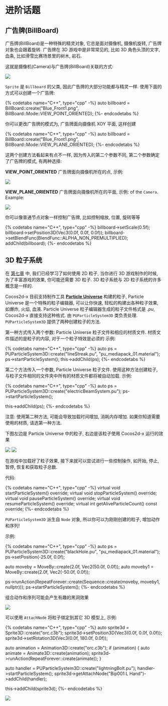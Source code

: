 # 进阶话题

## 广告牌(BillBoard)

广告牌(BillBoard)是一种特殊的精灵对象, 它总是面对摄像机, 摄像机旋转, 广告牌对象也会跟着旋转. 广告牌在 3D 游戏中是非常常见的, 比如 3D 角色头顶的文字, 血条, 比如滑雪比赛场景里的树木, 岩石.

这就是摄像机(Camera)与广告牌(BillBoard)关联的方式:

![](../../en/3d/3d-img/BillBoard.png)

`Sprite` 是 `Billboard` 的父类, 因此广告牌的大部分功能都与精灵一样. 使用下面的方式可以创建一个广告牌:

{% codetabs name="C++", type="cpp" -%}
auto billboard = BillBoard::create("Blue_Front1.png", BillBoard::Mode::VIEW_POINT_ORIENTED);
{%- endcodetabs %}

你可以更改广告牌的模式为, 广告牌面向摄像机 XOY 平面, 这样创建

{% codetabs name="C++", type="cpp" -%}
auto billboard = BillBoard::create("Blue_Front1.png", BillBoard::Mode::VIEW_PLANE_ORIENTED);
{%- endcodetabs %}

这两个创建方法看起来有点不一样, 因为传入的第二个参数不同, 第二个参数确定了广告牌的模式, 有两种选择:

__VIEW_POINT_ORIENTED__ 广告牌面向摄像机所在的点, 示例:

![](../../en/3d/3d-img/9_8_1.png)

 __VIEW_PLANE_ORIENTED__ 广告牌面向摄像机所在的平面, 示例:
 of the `Camera`. Example:

![](../../en/3d/3d-img/9_8_2.png)

你可以像普通节点对象一样控制广告牌, 比如控制缩放, 位置, 旋转等等

{% codetabs name="C++", type="cpp" -%}
billboard->setScale(0.5f);
billboard->setPosition3D(Vec3(0.0f, 0.0f, 0.0f));
billboard->setBlendFunc(BlendFunc::ALPHA_NON_PREMULTIPLIED);
addChild(billboard);
{%- endcodetabs %}

## 3D 粒子系统

在 [第七章](../other_node_types/index.md) 中, 我们已经学习了如何使用 2D 粒子, 当你进行 3D 游戏制作的时候, 为了丰富游戏的效果, 你可能还需要 3D 粒子. 3D 粒子系统与 2D 粒子系统的许多概念是一样的.

Cocos2d-x 目前支持制作工具 __[Particle Universe](http://www.fxpression.com)__ 构建的粒子, Particle Universe 是一个特殊的粒子编辑器, 可以让你快速, 轻松的构建出各种粒子效果, 如爆炸, 火焰, 血液. Particle Universe 粒子编辑器生成的粒子文件格式是 _.pu_, Cocos2d-x 直接支持这种格式. 由 `PUParticleSystem3D` 类负责处理. `PUParticleSystem3D` 提供了两种创建粒子的方法.

第一种方式传入两个参数: Particle Universe 粒子文件和相应的材质文件. 材质文件描述的是粒子的内容, 对于一个粒子特效是必须的 示例:

{% codetabs name="C++", type="cpp" -%}
auto ps = PUParticleSystem3D::create("lineStreak.pu", "pu_mediapack_01.material");
ps->startParticleSystem();
this->addChild(ps);
{%- endcodetabs %}

第二个方法传入一个参数, Particle Universe 粒子文件. 使用这种方法创建粒子, 与粒子文件相同的文件夹中所有的材质文件都将被自动加载. 示例:

{% codetabs name="C++", type="cpp" -%}
auto ps = PUParticleSystem3D::create("electricBeamSystem.pu");
ps->startParticleSystem();

this->addChild(ps);
{%- endcodetabs %}

注意: 使用第二种方法, 可能会导致加载时间增加, 消耗内存增加. 如果你知道需要使用的材质, 请选第一种方法.

下图左边是 Particle Universe 中的粒子, 右边是该粒子使用 Cocos2d-x 运行的效果

![](../../en/3d/3d-img/particle1.png) ![](../../en/3d/3d-img/particle2.png)

在游戏中加载好了粒子效果, 接下来就可以尝试进行一些控制操作, 如开始, 停止, 暂停, 恢复和获取粒子总数.

代码:

{% codetabs name="C++", type="cpp" -%}
virtual void startParticleSystem() override;
virtual void stopParticleSystem() override;
virtual void pauseParticleSystem() override;
virtual void resumeParticleSystem() override;
virtual int getAliveParticleCount() const override;
{%- endcodetabs %}

`PUParticleSystem3D` 派生自 `Node` 对象, 所以你可以为刚刚创建的粒子, 增加动作和序列!

示例:

{% codetabs name="C++", type="cpp" -%}
auto ps = PUParticleSystem3D::create("blackHole.pu", "pu_mediapack_01.material");
ps->setPosition(-25.0f, 0.0f);

auto moveby = MoveBy::create(2.0f, Vec2(50.0f, 0.0f));
auto moveby1 = MoveBy::create(2.0f, Vec2(-50.0f, 0.0f));

ps->runAction(RepeatForever::create(Sequence::create(moveby, moveby1, nullptr)));
ps->startParticleSystem();
{%- endcodetabs %}

组合动作和序列可能会产生有趣的黑洞效果

![](../../en/3d/3d-img/particle3.png)

可以使用 `AttachNode` 将粒子绑定到其它 3D 模型上, 示例:

{% codetabs name="C++", type="cpp" -%}
auto sprite3d = Sprite3D::create("orc.c3b");
sprite3d->setPosition3D(Vec3(0.0f, 0.0f, 0.0f));
sprite3d->setRotation3D(Vec3(0.0f, 180.0f, 0.0f));

auto animation = Animation3D::create("orc.c3b");
if (animation)
{
    auto animate = Animate3D::create(animation);
    sprite3d->runAction(RepeatForever::create(animate));
}

auto handler = PUParticleSystem3D::create("lightningBolt.pu");
handler->startParticleSystem();
sprite3d->getAttachNode("Bip001 L Hand")->addChild(handler);

this->addChild(sprite3d);
{%- endcodetabs %}

![](../../en/3d/3d-img/particle4.png)
